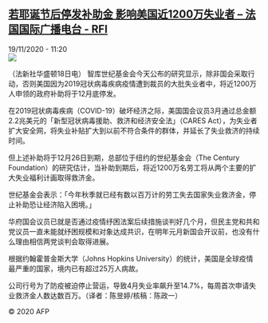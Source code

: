 <!--1605783291000-->
[若耶诞节后停发补助金 影响美国近1200万失业者 – 法国国际广播电台 - RFI](http://www.rfi.fr//cn/contenu/20201119-%E8%8B%A5%E8%80%B6%E8%AF%9E%E8%8A%82%E5%90%8E%E5%81%9C%E5%8F%91%E8%A1%A5%E5%8A%A9%E9%87%91-%E5%BD%B1%E5%93%8D%E7%BE%8E%E5%9B%BD%E8%BF%911200%E4%B8%87%E5%A4%B1%E4%B8%9A%E8%80%85)
------

<div>19/11/2020 - 11:20</div><img src="https://s.rfi.fr/media/display/c7d9e860-2a53-11eb-983f-005056bff430/w:310/p:16x9/int0011b.201119182004.jpg"><div class="t-content__body u-clearfix"><p>（法新社华盛顿18日电）    智库世纪基金会今天公布的研究显示，除非国会采取行动，否则美国因为2019冠状病毒疾病疫情遭到裁员的大批失业者中，将近1200万人申领的政府补助将于12月底停发。</p><p>    在2019冠状病毒疾病（COVID-19）破坏经济之际，美国国会议员3月通过总金额2.2兆美元的「新型冠状病毒援助、救济和经济安全法」（CARES Act），为失业者扩大安全网，将失业补贴扩大到以前不符合条件的群体，并延长了失业救济的持续时间。</p><p>    但上述补助将于12月26日到期，总部位于纽约的世纪基金会（The Century Foundation）的研究估计，当补助到期后，将近1200万名劳工将从两个主要的扩大失业福利计画取得救济金。</p><p>    世纪基金会表示：「今年秋季就已经有数以百万计的劳工失去国家失业救济金，停止补助恐让经济陷入困境。」</p><p>    华府国会议员已就是否通过疫情纾困法案后续措施谈判好几个月，但民主党和共和党议员一直未能就纾困规模和对象达成共识，在明年元月新国会开议前，也没有什么理由相信两党谈判会取得进展。</p><p>    根据约翰霍普金斯大学（Johns Hopkins University）的统计，美国是全球疫情最严重的国家，境内已有超过25万人病故。</p><p>    公司行号为了防疫被迫停止营运，导致4月失业率飙升至14.7%，每周首次申请失业救济金人数达数百万。（译者：陈昱婷/核稿：陈政一）</p><p class="t-copyright">© 2020 AFP</p>        </div>
